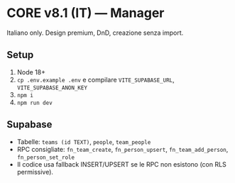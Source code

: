 # CORE v8.1 (IT) — Manager
Italiano only. Design premium, DnD, creazione senza import.

## Setup
1. Node 18+
2. `cp .env.example .env` e compilare `VITE_SUPABASE_URL`, `VITE_SUPABASE_ANON_KEY`
3. `npm i`
4. `npm run dev`

## Supabase
- Tabelle: `teams (id TEXT)`, `people`, `team_people`
- RPC consigliate: `fn_team_create`, `fn_person_upsert`, `fn_team_add_person`, `fn_person_set_role`
- Il codice usa fallback INSERT/UPSERT se le RPC non esistono (con RLS permissive).
